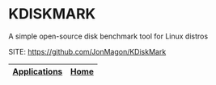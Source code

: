 # KDISKMARK
 
 A simple open-source disk benchmark tool for Linux distros
 
 SITE: https://github.com/JonMagon/KDiskMark

 | [Applications](https://portable-linux-apps.github.io/apps.html) | [Home](https://portable-linux-apps.github.io)
 | --- | --- |
